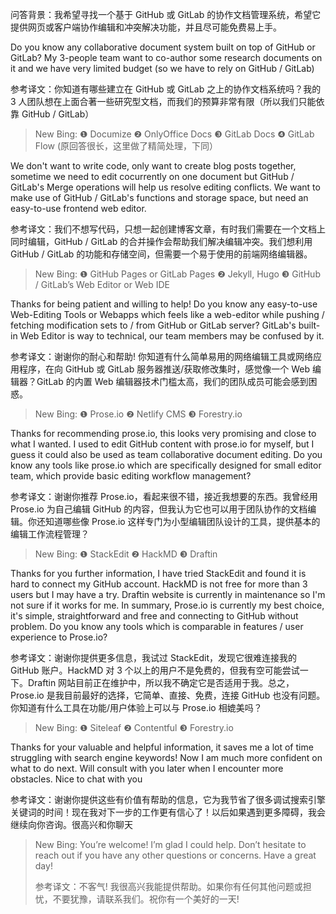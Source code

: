 问答背景：我希望寻找一个基于 GitHub 或 GitLab 的协作文档管理系统，希望它提供网页或客户端协作编辑和冲突解决功能，并且尽可能免费易上手。

Do you know any collaborative document system built on top of GitHub or GitLab? My 3-people team want to co-author some research documents on it and we have very limited budget (so we have to rely on GitHub / GitLab)

参考译文：你知道有哪些建立在 GitHub 或 GitLab 之上的协作文档系统吗？我的 3 人团队想在上面合著一些研究型文档，而我们的预算非常有限（所以我们只能依靠 GitHub / GitLab）

> New Bing: ❶ Documize ❷ OnlyOffice Docs ❸ GitLab Docs ❹ GitLab Flow (原回答很长，这里做了精简处理，下同）

We don't want to write code, only want to create blog posts together, sometime we need to edit cocurrently on one document but GitHub / GitLab's Merge operations will help us resolve editing conflicts. We want to make use of GitHub / GitLab's functions and storage space, but need an easy-to-use frontend web editor.

参考译文：我们不想写代码，只想一起创建博客文章，有时我们需要在一个文档上同时编辑，GitHub / GitLab 的合并操作会帮助我们解决编辑冲突。我们想利用 GitHub / GitLab 的功能和存储空间，但需要一个易于使用的前端网络编辑器。

> New Bing: ❶ GitHub Pages or GitLab Pages ❷ Jekyll, Hugo ❸ GitHub / GitLab’s Web Editor or Web IDE

Thanks for being patient and willing to help! Do you know any easy-to-use Web-Editing Tools or Webapps which feels like a web-editor while pushing / fetching modification sets to / from GitHub or GitLab server? GitLab's built-in Web Editor is way to technical, our team members may be confused by it.

参考译文：谢谢你的耐心和帮助! 你知道有什么简单易用的网络编辑工具或网络应用程序，在向 GitHub 或 GitLab 服务器推送/获取修改集时，感觉像一个 Web 编辑器？GitLab 的内置 Web 编辑器技术门槛太高，我们的团队成员可能会感到困惑。

> New Bing: ❶ Prose.io ❷ Netlify CMS ❸ Forestry.io

Thanks for recommending prose.io, this looks very promising and close to what I wanted. I used to edit GitHub content with prose.io for myself, but I guess it could also be used as team collaborative document editing. Do you know any tools like prose.io which are specifically designed for small editor team, which provide basic editing workflow management?

参考译文：谢谢你推荐 Prose.io，看起来很不错，接近我想要的东西。我曾经用 Prose.io 为自己编辑 GitHub 的内容，但我认为它也可以用于团队协作的文档编辑。你还知道哪些像 Prose.io 这样专门为小型编辑团队设计的工具，提供基本的编辑工作流程管理？

> New Bing: ❶ StackEdit ❷ HackMD ❸ Draftin

Thanks for you further information, I have tried StackEdit and found it is hard to connect my GitHub account. HackMD is not free for more than 3 users but I may have a try. Draftin website is currently in maintenance so I'm not sure if it works for me. In summary, Prose.io is currently my best choice, it's simple, straightforward and free and connecting to GitHub without problem. Do you know any tools which is comparable in features / user experience to Prose.io?

参考译文：谢谢你提供更多信息，我试过 StackEdit，发现它很难连接我的 GitHub 账户。HackMD 对 3 个以上的用户不是免费的，但我有空可能尝试一下。Draftin 网站目前正在维护中，所以我不确定它是否适用于我。总之，Prose.io 是我目前最好的选择，它简单、直接、免费，连接 GitHub 也没有问题。你知道有什么工具在功能/用户体验上可以与 Prose.io 相媲美吗？

> New Bing: ❶ Siteleaf ❷ Contentful ❸ Forestry.io

Thanks for your valuable and helpful information, it saves me a lot of time struggling with search engine keywords! Now I am much more confident on what to do next. Will consult with you later when I encounter more obstacles. Nice to chat with you

参考译文：谢谢你提供这些有价值有帮助的信息，它为我节省了很多调试搜索引擎关键词的时间！现在我对下一步的工作更有信心了！以后如果遇到更多障碍，我会继续向你咨询。很高兴和你聊天

> New Bing: You’re welcome! I’m glad I could help. Don’t hesitate to reach out if you have any other questions or concerns. Have a great day!
>
> 参考译文：不客气! 我很高兴我能提供帮助。如果你有任何其他问题或担忧，不要犹豫，请联系我们。祝你有一个美好的一天!
